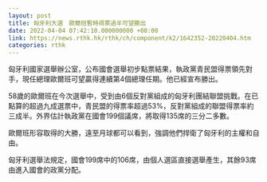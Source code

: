 ```yaml
---
layout: post
title: 匈牙利大選　歐爾班暫時得票過半可望勝出
date: 2022-04-04 07:42:10.000000000 +08:00
link: https://news.rthk.hk/rthk/ch/component/k2/1642352-20220404.htm
categories: rthk
---
```


匈牙利國家選舉辦公室，公布國會選舉初步點票結果，執政黨青民盟得票領先對手，現任總理歐爾班可望贏得連續第4個總理任期。他已經宣布勝出。

58歲的歐爾班在今次選舉中，受到由6個反對黨組成的匈牙利團結聯盟挑戰。在已點算的超過九成選票中，青民盟的得票率超過53%，反對黨組成的聯盟得票率約三成半。外界估計執政黨在國會199個議席，將取得135席的三分二多數。

歐爾班形容取得的大勝，遠至月球都可以看到，強調他們捍衛了匈牙利的主權和自由。 

匈牙利選舉法規定，國會199席中的106席，由個人選區直接選舉產生，其餘93席由進入國會的政黨分配。
